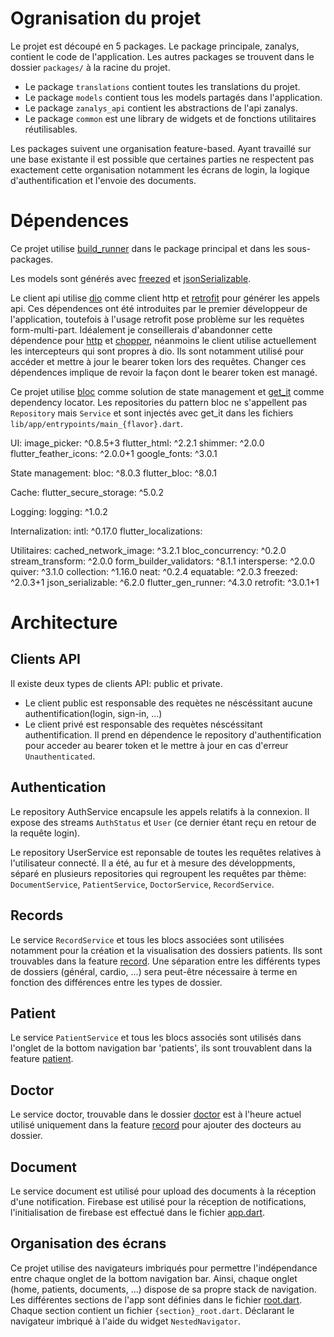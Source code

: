# Ogranisation du projet
Le projet est découpé en 5 packages.
Le package principale, zanalys, contient le code de l'application.
Les autres packages se trouvent dans le dossier `packages/` à la racine du projet.
- Le package `translations` contient toutes les translations du projet.
- Le package `models` contient tous les models partagés dans l'application.
- Le package `zanalys_api` contient les abstractions de l'api zanalys.
- Le package `common` est une library de widgets et de fonctions utilitaires réutilisables.

Les packages suivent une organisation feature-based. Ayant travaillé sur une base existante il est possible que certaines parties ne respectent pas exactement cette organisation notamment les écrans de login, la logique d'authentification et l'envoie des documents.


# Dépendences
Ce projet utilise [build_runner](https://pub.dev/packages/build_runner) dans le package principal et dans les sous-packages.

Les models sont générés avec [freezed](https://pub.dev/packages/freezed) et [jsonSerializable](https://pub.dev/packages/json_serializable).

Le client api utilise [dio](https://pub.dev/packages/dio) comme client http et [retrofit](https://pub.dev/packages/retrofit) pour générer les appels api. Ces dépendences ont été introduites par le premier développeur de l'application, toutefois à l'usage retrofit pose problème sur les requètes form-multi-part. Idéalement je conseillerais d'abandonner cette dépendence pour [http](https://pub.dev/packages/http) et [chopper](https://pub.dev/packages/chopper), néanmoins le client utilise actuellement les intercepteurs qui sont propres à dio. Ils sont notamment utilisé pour accéder et mettre à jour le bearer token lors des requêtes. Changer ces dépendences implique de revoir la façon dont le bearer token est managé.

Ce projet utilise [bloc](https://pub.dev/packages/bloc) comme solution de state management et [get_it](https://pub.dev/packages/get_it) comme dependency locator.
Les repositories du pattern bloc ne s'appellent pas `Repository` mais `Service` et sont injectés avec get_it dans les fichiers `lib/app/entrypoints/main_{flavor}.dart`.

UI:
  image_picker: ^0.8.5+3
  flutter_html: ^2.2.1
  shimmer: ^2.0.0
  flutter_feather_icons: ^2.0.0+1
  google_fonts: ^3.0.1

State management:
  bloc: ^8.0.3
  flutter_bloc: ^8.0.1

Cache:
  flutter_secure_storage: ^5.0.2

Logging:
  logging: ^1.0.2

Internalization:
  intl: ^0.17.0
  flutter_localizations:

Utilitaires:
  cached_network_image: ^3.2.1
  bloc_concurrency: ^0.2.0
  stream_transform: ^2.0.0
  form_builder_validators: ^8.1.1
  intersperse: ^2.0.0
  quiver: ^3.1.0
  collection: ^1.16.0
  neat: ^0.2.4
  equatable: ^2.0.3
  freezed: ^2.0.3+1
  json_serializable: ^6.2.0
  flutter_gen_runner: ^4.3.0
  retrofit: ^3.0.1+1


# Architecture
## Clients API
Il existe deux types de clients API: public et private.
- Le client public est responsable des requètes ne néscéssitant aucune authentification(login, sign-in, ...)
- Le client privé est responsable des requètes néscéssitant authentification. Il prend en dépendence le repository d'authentification pour acceder au bearer token et le mettre à jour en cas d'erreur `Unauthenticated`.


## Authentication
Le repository AuthService encapsule les appels relatifs à la connexion. Il expose des streams `AuthStatus` et `User` (ce dernier étant reçu en retour de la requête login).

Le repository UserService est reponsable de toutes les requêtes relatives à l'utilisateur connecté. Il a été, au fur et à mesure des développments, séparé en plusieurs repositories qui regroupent les requêtes par thème: `DocumentService`, `PatientService`, `DoctorService`, `RecordService`.


## Records
Le service `RecordService` et tous les blocs associées sont utilisées notamment pour la création et la visualisation des dossiers patients. Ils sont trouvables dans la feature [record](/lib/record). Une séparation entre les différents types de dossiers (général, cardio, ...) sera peut-être nécessaire à terme en fonction des différences entre les types de dossier.


## Patient
Le service `PatientService` et tous les blocs associés sont utilisés dans l'onglet de la bottom navigation bar 'patients', ils sont trouvablent dans la feature [patient](/lib/patient).


## Doctor
Le service doctor, trouvable dans le dossier [doctor](/lib/doctor) est à l'heure actuel utilisé uniquement dans la feature [record](/lib/record) pour ajouter des docteurs au dossier.


## Document
Le service document est utilisé pour upload des documents à la réception d'une notification. Firebase est utilisé pour la réception de notifications, l'initialisation de firebase est effectué dans le fichier [app.dart](lib/app/app.dart).


## Organisation des écrans
Ce projet utilise des navigateurs imbriqués pour permettre l'indépendance entre chaque onglet de la bottom navigation bar. Ainsi, chaque onglet (home, patients, documents, ...) dispose de sa propre stack de navigation. Les différentes sections de l'app sont définies dans le fichier [root.dart](/lib/root/root.dart). Chaque section contient un fichier `{section}_root.dart`. Déclarant le navigateur imbriqué à l'aide du widget `NestedNavigator`.
